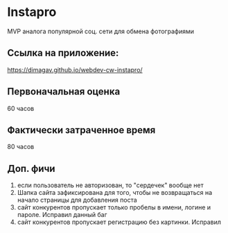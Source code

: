 # Instapro

MVP аналога популярной соц. сети для обмена фотографиями

## Ссылка на приложение:

https://dimagav.github.io/webdev-cw-instapro/

## Первоначальная оценка

60 часов

## Фактически затраченное время

80 часов

## Доп. фичи

1. если пользователь не авторизован, то "сердечек" вообще нет
2. Шапка сайта зафиксирована для того, чтобы не возвращаться на начало страницы для добавления поста
3. сайт конкурентов пропускает только пробелы в имени, логине и пароле. Исправил данный баг
4. сайт конкурентов пропускает регистрацию без картинки. Исправил
